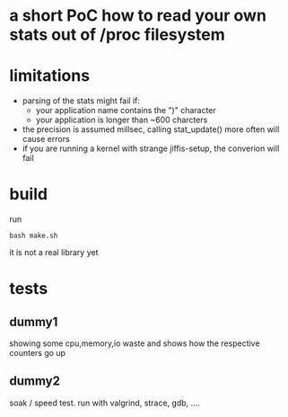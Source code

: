 # a short PoC how to read your own stats out of /proc filesystem


# limitations
- parsing of the stats might fail if:
  - your application name contains the ")"  character
  - your application is longer than ~600 charcters
- the precision is assumed millsec, calling stat_update() more often will cause errors
- if you are running a kernel with strange jiffis-setup, the converion will fail

# build

run

```
bash make.sh
```

it is not a real library yet

# tests
## dummy1
  showing some cpu,memory,io waste and shows how the respective counters go up
## dummy2
  soak / speed test. run with valgrind, strace, gdb, ....
